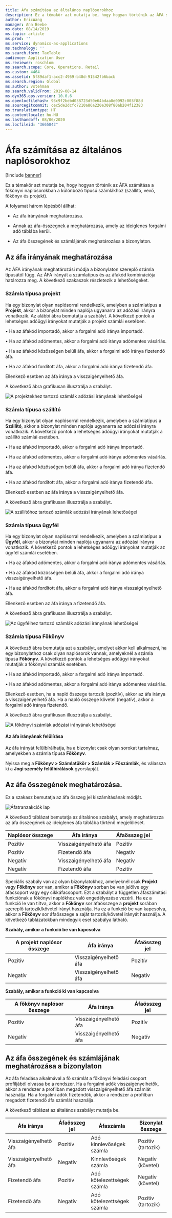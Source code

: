 ```yaml
---
title: Áfa számítása az általános naplósorokhoz
description: Ez a témakör azt mutatja be, hogy hogyan történik az ÁFA számítása a főkönyvi naplósorokban a különböző típusú számlákhoz (szállító, vevő, főkönyv és projekt).
author: EricWang
manager: Ann Beebe
ms.date: 08/14/2019
ms.topic: article
ms.prod: ''
ms.service: dynamics-ax-applications
ms.technology: ''
ms.search.form: TaxTable
audience: Application User
ms.reviewer: roschlom
ms.search.scope: Core, Operations, Retail
ms.custom: 4464
ms.assetid: 5f89daf1-acc2-4959-b48d-91542fb6bacb
ms.search.region: Global
ms.author: vstehman
ms.search.validFrom: 2019-08-14
ms.dyn365.ops.version: 10.0.6
ms.openlocfilehash: 93c9f2bebd038723d50e64bdaa0e0992c003f88d
ms.sourcegitcommit: cec5de2dcfc7210a86a220e308f80ab204f12383
ms.translationtype: HT
ms.contentlocale: hu-HU
ms.lasthandoff: 08/06/2020
ms.locfileid: "3665842"
---
```

# <a name="sales-tax-calculation-on-general-journal-lines"></a>Áfa számítása az általános naplósorokhoz
[!include [banner](../includes/banner.md)]

Ez a témakör azt mutatja be, hogy hogyan történik az ÁFA számítása a főkönyvi naplósorokban a különböző típusú számlákhoz (szállító, vevő, főkönyv és projekt).

A folyamat három lépésből állhat:

- Az áfa irányának meghatározása.

- Annak az áfa-összegnek a meghatározása, amely az ideiglenes forgalmi adó táblába kerül.

- Az áfa összegének és számlájának meghatározása a bizonylaton.

## <a name="determine-the-sales-tax-direction"></a>Az áfa irányának meghatározása

Az ÁFA irányának meghatározási módja a bizonylaton szereplő számla típusától függ. Az ÁFA irányát a számlatípus és az áfakód kombinációja határozza meg. A következő szakaszok részletezik a lehetőségeket. 

### <a name="account-type-is-project"></a>Számla típusa projekt

Ha egy bizonylat olyan naplósorral rendelkezik, amelyben a számlatípus a **Projekt**, akkor a bizonylat minden naplója ugyanarra az adózási irányra vonatkozik. Az alábbi ábra bemutatja a szabályt. A következő pontok a lehetséges adóügyi irányokat mutatják a projekt számlái esetében.

• Ha az áfakód importadó, akkor a forgalmi adó iránya importadó.

• Ha az áfakód adómentes, akkor a forgalmi adó iránya adómentes vásárlás.

• Ha az áfakód közösségen belüli áfa, akkor a forgalmi adó iránya fizetendő áfa.

• Ha az áfakód fordított áfa, akkor a forgalmi adó iránya fizetendő áfa.

Ellenkező esetben az áfa iránya a visszaigényelhető áfa.

A következő ábra grafikusan illusztrálja a szabályt.

![A projektekhez tartozó számlák adózási irányának lehetőségei](media/Sales-Tax-Direction-Vendor.jpg)

### <a name="account-type-is-vendor"></a>Számla típusa szállító

Ha egy bizonylat olyan naplósorral rendelkezik, amelyben a számlatípus a **Szállító**, akkor a bizonylat minden naplója ugyanarra az adózási irányra vonatkozik. A következő pontok a lehetséges adóügyi irányokat mutatják a szállító számlái esetében. 

• Ha az áfakód importadó, akkor a forgalmi adó iránya importadó.

• Ha az áfakód adómentes, akkor a forgalmi adó iránya adómentes vásárlás.

• Ha az áfakód közösségen belüli áfa, akkor a forgalmi adó iránya fizetendő áfa.

• Ha az áfakód fordított áfa, akkor a forgalmi adó iránya fizetendő áfa.

Ellenkező esetben az áfa iránya a visszaigényelhető áfa.

A következő ábra grafikusan illusztrálja a szabályt.

![A szállítóhoz tartozó számlák adózási irányának lehetőségei](media/Sales-Tax-Direction-Vendor.jpg)

### <a name="account-type-is-customer"></a>Számla típusa ügyfél

Ha egy bizonylat olyan naplósorral rendelkezik, amelyben a számlatípus a **Ügyfél**, akkor a bizonylat minden naplója ugyanarra az adózási irányra vonatkozik. A következő pontok a lehetséges adóügyi irányokat mutatják az ügyfél számlái esetében.

• Ha az áfakód adómentes, akkor a forgalmi adó iránya adómentes vásárlás.

• Ha az áfakód közösségen belüli áfa, akkor a forgalmi adó iránya visszaigényelhető áfa.

• Ha az áfakód fordított áfa, akkor a forgalmi adó iránya visszaigényelhető áfa.

Ellenkező esetben az áfa iránya a fizetendő áfa.

A következő ábra grafikusan illusztrálja a szabályt.

![Az ügyfélhez tartozó számlák adózási irányának lehetőségei](media/Sales-Tax-Direction-Customer.jpg)

### <a name="account-type-is-ledger"></a>Számla típusa Főkönyv

A következő ábra bemutatja azt a szabályt, amelyet akkor kell alkalmazni, ha egy bizonylathoz csak olyan naplósorok vannak, amelyeknél a számla típusa **Főkönyv**. A következő pontok a lehetséges adóügyi irányokat mutatják a főkönyvi számlák esetében.

• Ha az áfakód importadó, akkor a forgalmi adó iránya importadó.

• Ha az áfakód adómentes, akkor a forgalmi adó iránya adómentes vásárlás.

Ellenkező esetben, ha a napló összege tartozik (pozitív), akkor az áfa iránya a visszaigényelhető áfa. Ha a napló összege követel (negatív), akkor a forgalmi adó iránya fizetendő.

A következő ábra grafikusan illusztrálja a szabályt.

![A főkönyvi számlák adózási irányának lehetőségei](media/Sales-Tax-Direction-Ledger.jpg)

#### <a name="override-the-sales-tax-direction"></a>Az áfa irányának felülírása

Az áfa irányát felülbírálhatja, ha a bizonylat csak olyan sorokat tartalmaz, amelyekben a számla típusa **Főkönyv**.

Nyissa meg a **Főkönyv \> Számlatükör \> Számlák \> Főszámlák**, és válassza ki a **Jogi személy felülbírálások** gyorslapját.

## <a name="determine-the-sales-tax-amount"></a>Az áfa összegének meghatározása.

Ez a szakasz bemutatja az áfa összeg jel kiszámításának módját.

![Áfatranzakciók lap](media/sales-tax-amount-sign.jpg)

A következő táblázat bemutatja az általános szabályt, amely meghatározza az áfa összegének az ideiglenes áfa táblába történő megjelölését.

| Naplósor összege | Áfa iránya  | Áfaösszeg jel |
|---------------------|----------------------|-----------------------|
| Pozitív            | Visszaigényelhető áfa | Pozitív              |
| Pozitív            | Fizetendő áfa    | Negatív              |
| Negatív            | Visszaigényelhető áfa | Negatív              |
| Negatív            | Fizetendő áfa    | Pozitív              |

Speciális szabály van az olyan bizonylatokhoz, amelyeknél csak **Projekt** vagy **Főkönyv** sor van, amikor a **Főkönyv** sorban be van jelölve egy áfacsoport vagy egy cikkáfacsoport. Ezt a szabályt a független áfaszámítási funkciónak a főkönyvi naplókhoz való engedélyezése vezérli. Ha ez a funkció le van tiltva, akkor a **Főkönyv** sor áfaösszege a **projekt** sorában szereplő tartozik/követel irányt használja. Ha ez a funkció be van kapcsolva, akkor a **Főkönyv** sor áfaösszege a saját tartozik/követel irányát használja. A következő táblázatokban mindegyik eset szabálya látható. 

**Szabály, amikor a funkció be van kapcsolva**

| A projekt naplósor összege | Áfa iránya  | Áfaösszeg jel |
|--------------------------------|----------------------|-----------------------|
| Pozitív                       | Visszaigényelhető áfa | Pozitív              |
| Negatív                       | Visszaigényelhető áfa | Negatív              |

**Szabály, amikor a funkció ki van kapcsolva**

| A főkönyv naplósor összege  | Áfa iránya  | Áfaösszeg jel |
|--------------------------------|----------------------|-----------------------|
| Pozitív                       | Visszaigényelhető áfa | Pozitív              |
| Negatív                       | Visszaigényelhető áfa | Negatív              |

## <a name="determine-the-sales-tax-amount-and-account-on-the-voucher"></a>Az áfa összegének és számlájának meghatározása a bizonylaton

Az áfa feladása alkalmával a fő számlát a főkönyvi feladási csoport profiljából olvassa be a rendszer. Ha a forgalmi adók visszaigényelhetők, akkor a rendszer a profilban megadott visszaigényelhető áfa számlát használja. Ha a forgalmi adók fizetendők, akkor a rendszer a profilban megadott fizetendő áfa számlát használja.

A következő táblázat az általános szabályt mutatja be.

| Áfa iránya  | Áfaösszeg jel | Áfaszámla      | Bizonylat összege |
|----------------------|-----------------------|------------------------|-------------------|
| Visszaigényelhető áfa | Pozitív              | Adó kinnlevőségek számla | Pozitív (tartozik)  |
| Visszaigényelhető áfa | Negatív              | Kinnlevőségek számla | Negatív (követel)  |
| Fizetendő áfa    | Pozitív              | Adó kötelezettségek számla    | Negatív (követel)  |
| Fizetendő áfa    | Negatív              | Adó kötelezettségek számla    | Pozitív (tartozik)  |
